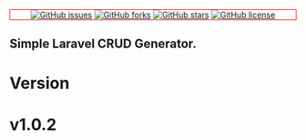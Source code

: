 
<div style="text-align: center; border:1px solid red">

<div style="display: inline-block">
    <a href="https://github.com/junaid-usman-dev/laravel-crud-generator/issues">
        <img alt="GitHub issues" src="https://img.shields.io/github/issues/junaid-usman-dev/laravel-crud-generator?style=plastic">
    </a>
</div>

<div style="display: inline-block">
    <a href="https://github.com/junaid-usman-dev/laravel-crud-generator/network">
        <img alt="GitHub forks" src="https://img.shields.io/github/forks/junaid-usman-dev/laravel-crud-generator">
    </a>
</div>

<div style="display: inline-block">
    <a href="https://github.com/junaid-usman-dev/laravel-crud-generator/stargazers">
        <img alt="GitHub stars" src="https://img.shields.io/github/stars/junaid-usman-dev/laravel-crud-generator">
    </a>
</div>

<div style="display: inline-block">
    <a href="https://github.com/junaid-usman-dev/laravel-crud-generator">
        <img alt="GitHub license" src="https://img.shields.io/github/license/junaid-usman-dev/laravel-crud-generator">
    </a>
</div>

</div>

## Simple Laravel CRUD Generator.

# Version 
#    v1.0.2
